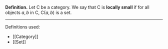 **Definition.** Let $\mathsf{C}$ be a category. We say that $\mathsf{C}$ is **locally small** if for all objects $a,b$ in $\mathsf{C}$, $\mathsf{C}(a,b)$ is a set.
***
Definitions used:
- [[Category]]
- [[Set]]